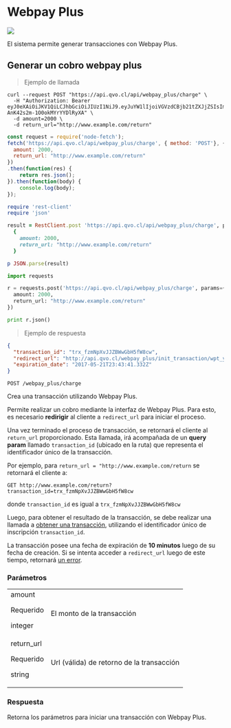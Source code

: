 # Webpay Plus

<img src="images/webpay_plus_banner.jpg" class="full-width-image" />

El sistema permite generar transacciones con Webpay Plus.




## Generar un cobro webpay plus

> Ejemplo de llamada

```shell
curl --request POST "https://api.qvo.cl/api/webpay_plus/charge" \
  -H "Authorization: Bearer eyJ0eXAiOiJKV1QiLCJhbGciOiJIUzI1NiJ9.eyJuYW1lIjoiVGVzdCBjb21tZXJjZSIsImFwaV90b2tlbiI6dHJ1ZX0.AXt3ep_r23w9rSPTv-AnK42s2m-1O0okMYrYYDlRyXA" \
  -d amount=2000 \
  -d return_url="http://www.example.com/return"
```

````javascript
const request = require('node-fetch');
fetch('https://api.qvo.cl/api/webpay_plus/charge', { method: 'POST'}, {
  amount: 2000,
  return_url: "http://www.example.com/return"
})
.then(function(res) {
    return res.json();
}).then(function(body) {
    console.log(body);
});
````

````ruby
require 'rest-client'
require 'json'

result = RestClient.post 'https://api.qvo.cl/api/webpay_plus/charge', params:
  {
    amount: 2000,
    return_url: "http://www.example.com/return"
  }

p JSON.parse(result)
````

````python
import requests

r = requests.post('https://api.qvo.cl/api/webpay_plus/charge', params={
  amount: 2000,
  return_url: "http://www.example.com/return"
})

print r.json()
````

> Ejemplo de respuesta

```json
{
  "transaction_id": "trx_fzmNpXvJJZBWwGbH5fW8cw",
  "redirect_url": "http://api.qvo.cl/webpay_plus/init_transaction/wpt_y7CUkd3EqiLB8TV1O7fhGQ",
  "expiration_date": "2017-05-21T23:43:41.332Z"
}
```

`POST /webpay_plus/charge`

Crea una transacción utilizando Webpay Plus.

Permite realizar un cobro mediante la interfaz de Webpay Plus. Para esto, es necesario **redirigir** al cliente a `redirect_url` para iniciar el proceso. 

Una vez terminado el proceso de transacción, se retornará el cliente al `return_url` proporcionado. Esta llamada, irá acompañada de un **query param** llamado `transaction_id` (ubicado en la ruta) que representa el identificador único de la transacción. 

Por ejemplo, para `return_url = "http://www.example.com/return` se retornará el cliente a:

`GET http://www.example.com/return?transaction_id=trx_fzmNpXvJJZBWwGbH5fW8cw`

donde `transaction_id` es igual a `trx_fzmNpXvJJZBWwGbH5fW8cw` 

Luego, para obtener el resultado de la transacción, se debe realizar una llamada a <a href="#obtener-una-transacci-n">obtener una transacción</a>, utilizando el identificador único de inscripción `transaction_id`.


<aside class="warning">
La transacción posee una fecha de expiración de <b>10 minutos</b> luego de su fecha de creación. Si se intenta acceder a <code>redirect_url</code> luego de este tiempo, retornará <a href="#errores">un error</a>.
</aside>


### Parámetros
|||
|--------- | -----------|
| amount<p class="attr-desc warning">Requerido</p><p class="attr-desc">integer</p> | El monto de la transacción|
| return_url<p class="attr-desc warning">Requerido</p><p class="attr-desc">string</p> | Url (válida) de retorno de la transacción |


### Respuesta

Retorna los parámetros para iniciar una transacción con Webpay Plus.